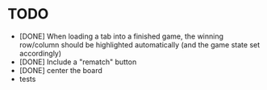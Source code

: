 # TODO

* [DONE] When loading a tab into a finished game, the winning row/column should be highlighted automatically (and the game state set accordingly)
* [DONE] Include a "rematch" button
* [DONE] center the board
* tests
